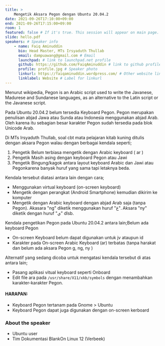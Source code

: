 ```yaml
---
title: >
    Mengetik Aksara Pegon dengan Ubuntu 20.04.2 
date: 2021-09-26T17:10:00+09:00
end: 2021-09-26T17:15:00+09:00
room: 1
featured: false # If it's true. This session will appear on main page.
slide: hello.pdf
speakers: # Speaker info
    - name: Faiq Aminuddin
      bio: Head Master, MTs Irsyaduth Thullab
      email: dampuawang@gmail.com # Email
      launchpad: # link to launchpad.net profile
      github: https://github.com/FaiqAminuddin # link to github profile
      profile: profile.jpg # Speaker photo
      linkurl: https://faiqaminuddin.wordpress.com/ # Other website link url
      linklabel: Website # Label for linkurl
---
```

Menurut wikipedia, Pegon is an Arabic script used to write the Javanese, Madurese and Sundanese languages, as an alternative to the Latin script or the Javanese script.

Pada Ubuntu 20.04.2 belum tersedia Keyboard Pegon. Pegon merupakan penulisan abjad Jawa atau Sunda atau Indonesia menggunakan abjad Arab. Oleh karena itu sebagian besar karakter Pegon sudah tersedia pada blok Unicode Arab.

Di MTs Irsyaduth Thullab, soal cbt mata pelajaran kitab kuning ditulis dengan aksara Pegon walau dengan berbagai kendala seperti;
 1. Pengetik Belum terbiasa mengetik dengan Arabic keyboard ( ar )
 2. Pengetik Masih asing dengan keyboard Pegon atau Jawi
 3. Pengetik Bingung/kagok antara layout keyboard Arabic dan Jawi atau Pegonkarena banyak huruf yang sama tapi letaknya beda.

Kendala tersebut diatasi antara lain dengan cara;
 - Menggunakan virtual keyboard (on-screen keyboard)
 - Mengetik dengan perangkat (Android Smartphone) kemudian dikirim ke komputer
 - Mengetik dengan Arabic keyboard  dengan abjad Arab saja (tanpa Pegon). Akasara "ng" diketik menggunakan huruf "غ". Aksara "ny" diketik dengan huruf "ي" dlsb.

Kendala pengetikan Pegon pada Ubuntu 20.04.2 antara lain;Belum ada keyboard Pegon

 - On-screen Keyboard belum dapat digunakan untuk jv ataupun id
 - Karakter pada On-screen Arabic Keyboard (ar) terbatas (tanpa harakat dan belum ada aksara Pegon g, ng, ny )
 
Alternatif yang sedang dicoba untuk mengatasi kendala tersebut di atas antara lain;
 - Pasang aplikasi vitual keyboard seperti Onboard
 - Edit file ara pada `/usr/share/X11/xkb/symbols` dengan menambahkan karakter-karakter Pegon.
#### HARAPAN:
 - Keyboard Pegon tertanam pada Gnome > Ubuntu
 - Keyboard Pegon dapat juga digunakan dengan on-screen kerboard

### About the speaker
 - Ubuntu user
 - Tim Dokumentasi BlankOn Linux 12 (Verbeek)
